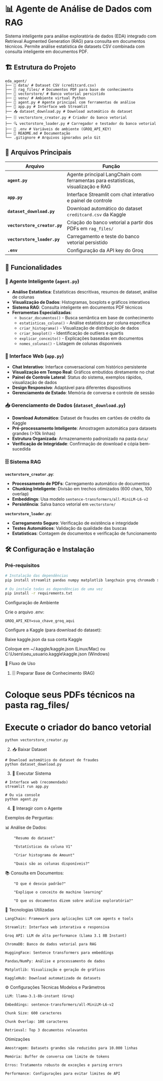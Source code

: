 # 📊 Agente de Análise de Dados com RAG

Sistema inteligente para análise exploratória de dados (EDA) integrado com Retrieval Augmented Generation (RAG) para consulta em documentos técnicos. Permite análise estatística de datasets CSV combinada com consulta inteligente em documentos PDF.

## 🏗️ Estrutura do Projeto
```
eda_agent/
├── 📁 data/ # Dataset CSV (creditcard.csv)
├── 📁 rag_files/ # Documentos PDF para base de conhecimento
├── 📁 vectorstore/ # Banco vetorial persistido
├── 📁 venv/ # Ambiente virtual Python
├── 🔧 agent.py # Agente principal com ferramentas de análise
├── 🎨 app.py # Interface web Streamlit
├── 📥 dataset_download.py # Download automático do dataset
├── 🗄️ vectorstore_creator.py # Criador do banco vetorial
├── 🔍 vectorstore_loader.py # Carregador e testador do banco vetorial
├── 🔑 .env # Variáveis de ambiente (GROQ_API_KEY)
├── 📖 README.md # Documentação
└── .gitignore # Arquivos ignorados pelo Git
```


## 📁 Arquivos Principais

| Arquivo | Função |
|---------|--------|
| **`agent.py`** | Agente principal LangChain com ferramentas para estatísticas, visualização e RAG |
| **`app.py`** | Interface Streamlit com chat interativo e painel de controle |
| **`dataset_download.py`** | Download automático do dataset `creditcard.csv` da Kaggle |
| **`vectorstore_creator.py`** | Criação do banco vetorial a partir dos PDFs em `rag_files/` |
| **`vectorstore_loader.py`** | Carregamento e teste do banco vetorial persistido |
| **`.env`** | Configuração da API key do Groq |

## 🚀 Funcionalidades

### 🤖 Agente Inteligente (`agent.py`)
- **Análise Estatística**: Estatísticas descritivas, resumos de dataset, análise de colunas
- **Visualização de Dados**: Histogramas, boxplots e gráficos interativos
- **Sistema RAG**: Consulta inteligente em documentos PDF técnicos
- **Ferramentas Especializadas**:
  - `buscar_documentos()` - Busca semântica em base de conhecimento
  - `estatisticas_coluna()` - Análise estatística por coluna específica
  - `criar_histograma()` - Visualização de distribuição de dados
  - `criar_boxplot()` - Identificação de outliers e quartis
  - `explicar_conceito()` - Explicações baseadas em documentos
  - `nomes_colunas()` - Listagem de colunas disponíveis

### 🎨 Interface Web (`app.py`)
- **Chat Interativo**: Interface conversacional com histórico persistente
- **Visualização em Tempo Real**: Gráficos embutidos diretamente no chat
- **Painel de Controle Lateral**: Status do sistema, exemplos rápidos, visualização de dados
- **Design Responsivo**: Adaptável para diferentes dispositivos
- **Gerenciamento de Estado**: Memória de conversa e controle de sessão

### 📥 Gerenciamento de Dados (`dataset_download.py`)
- **Download Automático**: Dataset de fraudes em cartões de crédito da Kaggle
- **Pré-processamento Inteligente**: Amostragem automática para datasets grandes (>10k linhas)
- **Estrutura Organizada**: Armazenamento padronizado na pasta `data/`
- **Verificação de Integridade**: Confirmação de download e cópia bem-sucedida

### 🗄️ Sistema RAG
**`vectorstore_creator.py`**:
- **Processamento de PDFs**: Carregamento automático de documentos
- **Chunking Inteligente**: Divisão em trechos otimizados (600 chars, 100 overlap)
- **Embeddings**: Usa modelo `sentence-transformers/all-MiniLM-L6-v2`
- **Persistência**: Salva banco vetorial em `vectorstore/`

**`vectorstore_loader.py`**:
- **Carregamento Seguro**: Verificação de existência e integridade
- **Testes Automáticos**: Validação da qualidade das buscas
- **Estatísticas**: Contagem de documentos e verificação de funcionamento

## 🛠️ Configuração e Instalação

### Pré-requisitos
```bash
# Instalação das dependências
pip install streamlit pandas numpy matplotlib langchain groq chromadb sentence-transformers kagglehub python-dotenv

# Ou instale todas as dependências de uma vez
pip install -r requirements.txt
```
Configuração de Ambiente

Crie o arquivo .env:
```
GROQ_API_KEY=sua_chave_groq_aqui
```
Configure a Kaggle (para download do dataset):

Baixe kaggle.json da sua conta Kaggle

Coloque em ~/.kaggle/kaggle.json (Linux/Mac) ou C:\Users\seu_usuario\.kaggle\kaggle.json (Windows)

🎯 Fluxo de Uso
1. 🗄️ Preparar Base de Conhecimento (RAG)

# Coloque seus PDFs técnicos na pasta rag_files/
# Execute o criador do banco vetorial
```
python vectorstore_creator.py
```
2. 📥 Baixar Dataset
```
# Download automático do dataset de fraudes
python dataset_download.py
```
3. 🚀 Executar Sistema
```
# Interface web (recomendado)
streamlit run app.py

# Ou via console
python agent.py
```
4. 💬 Interagir com o Agente

Exemplos de Perguntas:

📊 Análise de Dados:

        "Resumo do dataset"

        "Estatísticas da coluna V1"

        "Criar histograma de Amount"

        "Quais são as colunas disponíveis?"

📚 Consulta em Documentos:

        "O que é desvio padrão?"

        "Explique o conceito de machine learning"

        "O que os documentos dizem sobre análise exploratória?"

🔧 Tecnologias Utilizadas

    LangChain: Framework para aplicações LLM com agents e tools

    Streamlit: Interface web interativa e responsiva

    Groq API: LLM de alta performance (Llama 3.1 8B Instant)

    ChromaDB: Banco de dados vetorial para RAG

    HuggingFace: Sentence transformers para embeddings

    Pandas/NumPy: Análise e processamento de dados

    Matplotlib: Visualização e geração de gráficos

    KaggleHub: Download automatizado de datasets

⚙️ Configurações Técnicas
Modelos e Parâmetros

    LLM: llama-3.1-8b-instant (Groq)

    Embeddings: sentence-transformers/all-MiniLM-L6-v2

    Chunk Size: 600 caracteres

    Chunk Overlap: 100 caracteres

    Retrieval: Top 3 documentos relevantes

Otimizações

    Amostragem: Datasets grandes são reduzidos para 10.000 linhas

    Memória: Buffer de conversa com limite de tokens

    Erros: Tratamento robusto de exceções e parsing errors

    Performance: Configurações para evitar limites de API


